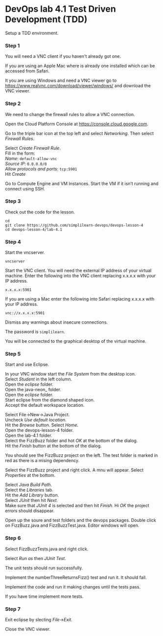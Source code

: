 # DevOps lab 4.1 Test Driven Development (TDD)

Setup a TDD environment.

### Step 1

You will need a VNC client if you haven't already got one.

If you are using an Apple Mac where is already one installed which can be
accessed from Safari.

It you are using Windows and need a VNC viewer go to https://www.realvnc.com/download/viewer/windows/ and download the VNC viewer.

### Step 2

We need to change the firewall rules to allow a VNC connection.

Open the Cloud Platform Console at https://console.cloud.google.com.

Go to the triple bar icon at the top left and select _Networking_. Then select _Firewall Rules_.

Select _Create Firewall Rule_.  
Fill in the form:  
_Name_: `default-allow-vnc`  
_Source IP_: `0.0.0.0/0`  
_Allow protocols and ports_: `tcp:5901`  
Hit _Create_

Go to Compute Engine and VM Instances. Start the VM if it isn’t running and connect using SSH.

### Step 3

Check out the code for the lesson.

`cd`  
`git clone https://github.com/simplilearn-devops/devops-lesson-4`  
`cd devops-lesson-4/lab-4.1`  

### Step 4

Start the vncserver.

`vncserver`  

Start the VNC client. You will need the external IP address of your virtual machine. Enter the following into the VNC client replacing x.x.x.x with your IP address.

`x.x.x.x:5901`  

If you are using a Mac enter the following into Safari replacing x.x.x.x with your IP address.

`vnc://x.x.x.x:5901`  

Dismiss any warnings about insecure connections.

The password is `simplilearn`.

You will be connected to the graphical desktop of the virtual machine.

### Step 5

Start and use Eclipse.

In your VNC window start the _File System_ from the desktop icon.  
Select _Student_ in the left column.  
Open the _eclipse_ folder.  
Open the java-neon_ folder.  
Open the _eclipse_ folder.  
Start eclipse from the diamond shaped icon.  
Accept the default workspace location.

Select File->New->Java Project.  
Uncheck _Use default location_.  
Hit the _Browse_ button.
Select _Home_.  
Open the devops-lesson-4 folder.  
Open the lab-4.1 folder.  
Select the FizzBuzz folder and hot _OK_ at the bottom of the dialog.  
Hit the _Finish_ button at the bottom of the dialog.  

You should see the FizzBuzz project on the left. The test folder is marked in red as there is a mising dependency.

Select the FizzBuzz project and right click. A mnu will appear. Select _Properties_ at the bottom.

Select _Java Build Path_.  
Select the _Libraries_ tab.  
Hit the _Add Library_ button.  
Select _JUnit_ then hit _Next_.  
Make sure that _JUnit 4_ is selected and then hit _Finish_.
Hi _OK_ the project errors should disappear.

Open up the soure and test folders and the devops packages.
Double click on FizzBuzz.java and FizzBuzzTest.java. Editor windows will open.

### Step 6

Select FizzBuzzTests.java and right click.  

Select _Run as_ then _JUnit Test_.

The unit tests should run successfully.

Implement the numberThreeReturnsFizz() test and run it. It should fail.

Implement the code and run it making changes until the tests pass.

If you have time implement more tests.

### Step 7

Exit eclipse by slecting _File_->_Exit_.

Close the VNC viewer.
